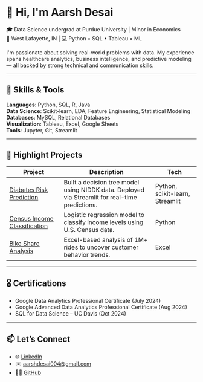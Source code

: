 # 👋 Hi, I'm Aarsh Desai

🎓 Data Science undergrad at Purdue University | Minor in Economics  
📍 West Lafayette, IN | 💻 Python • SQL • Tableau • ML  

I'm passionate about solving real-world problems with data. My experience spans healthcare analytics, business intelligence, and predictive modeling — all backed by strong technical and communication skills.

---

## 🔧 Skills & Tools
**Languages**: Python, SQL, R, Java  
**Data Science**: Scikit-learn, EDA, Feature Engineering, Statistical Modeling  
**Databases**: MySQL, Relational Databases  
**Visualization**: Tableau, Excel, Google Sheets  
**Tools**: Jupyter, Git, Streamlit

---

## 📁 Highlight Projects

| Project | Description | Tech |
|--------|-------------|------|
| [Diabetes Risk Prediction](https://github.com/aarshdesai-ds/diabetes-prediction) | Built a decision tree model using NIDDK data. Deployed via Streamlit for real-time predictions. | Python, scikit-learn, Streamlit |
| [Census Income Classification](https://github.com/aarshdesai-ds/census-income-logistic-regression) | Logistic regression model to classify income levels using U.S. Census data. | Python |
| [Bike Share Analysis](https://github.com/aarshdesai-ds/cyclistic-bike-usage-analysis) | Excel-based analysis of 1M+ rides to uncover customer behavior trends. | Excel |

---

## 🎖 Certifications
- Google Data Analytics Professional Certificate (July 2024)
- Google Advanced Data Analytics Professional Certificate (Aug 2024)
- SQL for Data Science – UC Davis (Oct 2024)

---

## 📫 Let’s Connect
- 🌐 [LinkedIn](https://www.linkedin.com/in/aarsh-desai-5953b0277/)
- ✉️ aarshdesai004@gmail.com
- 🧑‍💻 [GitHub](https://github.com/aarshdesai-ds)



